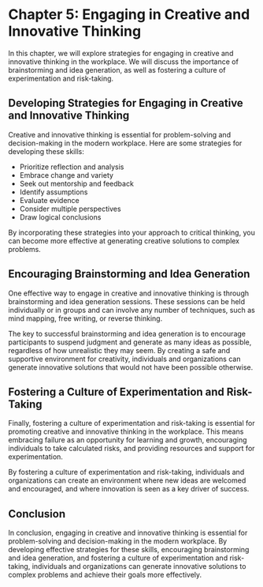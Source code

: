 Chapter 5: Engaging in Creative and Innovative Thinking
=======================================================

In this chapter, we will explore strategies for engaging in creative and innovative thinking in the workplace. We will discuss the importance of brainstorming and idea generation, as well as fostering a culture of experimentation and risk-taking.

Developing Strategies for Engaging in Creative and Innovative Thinking
----------------------------------------------------------------------

Creative and innovative thinking is essential for problem-solving and decision-making in the modern workplace. Here are some strategies for developing these skills:

* Prioritize reflection and analysis
* Embrace change and variety
* Seek out mentorship and feedback
* Identify assumptions
* Evaluate evidence
* Consider multiple perspectives
* Draw logical conclusions

By incorporating these strategies into your approach to critical thinking, you can become more effective at generating creative solutions to complex problems.

Encouraging Brainstorming and Idea Generation
---------------------------------------------

One effective way to engage in creative and innovative thinking is through brainstorming and idea generation sessions. These sessions can be held individually or in groups and can involve any number of techniques, such as mind mapping, free writing, or reverse thinking.

The key to successful brainstorming and idea generation is to encourage participants to suspend judgment and generate as many ideas as possible, regardless of how unrealistic they may seem. By creating a safe and supportive environment for creativity, individuals and organizations can generate innovative solutions that would not have been possible otherwise.

Fostering a Culture of Experimentation and Risk-Taking
------------------------------------------------------

Finally, fostering a culture of experimentation and risk-taking is essential for promoting creative and innovative thinking in the workplace. This means embracing failure as an opportunity for learning and growth, encouraging individuals to take calculated risks, and providing resources and support for experimentation.

By fostering a culture of experimentation and risk-taking, individuals and organizations can create an environment where new ideas are welcomed and encouraged, and where innovation is seen as a key driver of success.

Conclusion
----------

In conclusion, engaging in creative and innovative thinking is essential for problem-solving and decision-making in the modern workplace. By developing effective strategies for these skills, encouraging brainstorming and idea generation, and fostering a culture of experimentation and risk-taking, individuals and organizations can generate innovative solutions to complex problems and achieve their goals more effectively.
